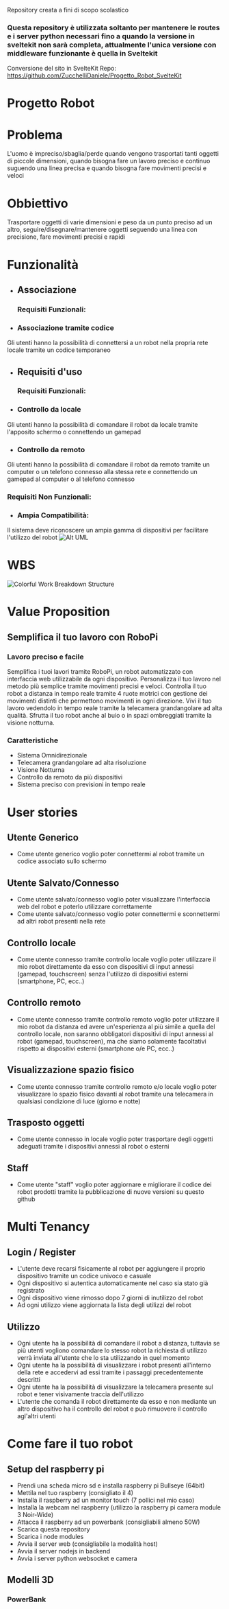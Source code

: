 Repository creata a fini di scopo scolastico 

### Questa repository è utilizzata soltanto per mantenere le routes e i server python necessari fino a quando la versione in sveltekit non sarà completa, attualmente l'unica versione con middleware funzionante è quella in Sveltekit
Conversione del sito in SvelteKit Repo: https://github.com/ZucchelliDaniele/Progetto_Robot_SvelteKit

# Progetto Robot
# Problema
L'uomo è impreciso/sbaglia/perde quando vengono trasportati tanti oggetti di piccole dimensioni, quando bisogna fare un lavoro preciso e continuo suguendo una linea precisa e quando bisogna fare movimenti precisi e veloci 
# Obbiettivo
Trasportare oggetti di varie dimensioni e peso da un punto preciso ad un altro, seguire/disegnare/mantenere oggetti seguendo una linea con precisione, fare movimenti precisi e rapidi
# Funzionalità
* ## Associazione
  ### Requisiti Funzionali:
* ###  Associazione tramite codice
Gli utenti hanno la possibilità di connettersi a un robot nella propria rete locale tramite un codice temporaneo
* ## Requisiti d'uso
  ### Requisiti Funzionali:
* ### Controllo da locale
Gli utenti hanno la possibilità di comandare il robot da locale tramite l'apposito schermo o connettendo un gamepad
* ### Controllo da remoto
Gli utenti hanno la possibilità di comandare il robot da remoto tramite un computer o un telefono connesso alla stessa rete e connettendo un gamepad al computer o al telefono connesso
  ### Requisiti Non Funzionali:
* ### Ampia Compatibilità:
Il sistema deve riconoscere un ampia gamma di dispositivi per facilitare l'utilizzo del robot
![Alt UML](https://yuml.me/diagram/usecase/[Visitor]-(Login),(Login)<(Contact%20Staff),[Visitor]-(Register),[Visitor]-(Buy%20Robot),(Buy%20Robot)>(Contact%20Staff),(Login)<(Reset%20Password),[Registered%20User]-(Add%20Robot),[Registered%20User]-(Remove%20Robot),(Add%20Robot)<(See%20Analytics),(Add%20Robot)<(Control%20Robot),[Registered%20User]-(Use%20Remote%20Connected%20Phone%20/%20PC),(Use%20Remote%20Connected%20Phone%20/%20PC)<(Use%20Gamepad),(Control%20Robot)<(Use%20Gamepad),[Office%20Staff]-(Add%20functionalities),)

# WBS
![Colorful Work Breakdown Structure](https://github.com/ZucchelliDaniele/Progetto_Robot/assets/101174771/f6201000-e07e-4f35-9d00-4ce9f19a9be0)


# Value Proposition
## Semplifica il tuo lavoro con RoboPi
### Lavoro preciso e facile
Semplifica i tuoi lavori tramite RoboPi, un robot automatizzato con interfaccia web utilizzabile da ogni dispositivo. Personalizza il tuo lavoro nel metodo più semplice tramite movimenti precisi e veloci. Controlla il tuo robot a distanza in tempo reale tramite 4 ruote motrici con gestione dei movimenti distinti che permettono movimenti in ogni direzione. Vivi il tuo lavoro vedendolo in tempo reale tramite la telecamera grandangolare ad alta qualità. Sfrutta il tuo robot anche al buio o in spazi ombreggiati tramite la visione notturna. 
### Caratteristiche
* Sistema Omnidirezionale
* Telecamera grandangolare ad alta risoluzione
* Visione Notturna
* Controllo da remoto da più dispositivi
* Sistema preciso con previsioni in tempo reale
# User stories
## Utente Generico 
* Come utente generico voglio poter connettermi al robot tramite un codice associato sullo schermo
## Utente Salvato/Connesso
* Come utente salvato/connesso voglio poter visualizzare l'interfaccia web del robot e poterlo utilizzare correttamente
* Come utente salvato/connesso voglio poter connettermi e sconnettermi ad altri robot presenti nella rete
## Controllo locale
* Come utente connesso tramite controllo locale voglio poter utilizzare il mio robot direttamente da esso con dispositivi di input annessi (gamepad, touchscreen) senza l'utilizzo di dispositivi esterni (smartphone, PC, ecc..)
## Controllo remoto
* Come utente connesso tramite controllo remoto voglio poter utilizzare il mio robot da distanza ed avere un'esperienza al più simile a quella del controllo locale, non saranno obbligatori dispositivi di input annessi al robot (gamepad, touchscreen), ma che siamo solamente facoltativi rispetto ai dispositivi esterni (smartphone o/e PC, ecc..)
## Visualizzazione spazio fisico
* Come utente connesso tramite controllo remoto e/o locale voglio poter visualizzare lo spazio fisico davanti al robot tramite una telecamera in qualsiasi condizione di luce (giorno e notte)
## Trasposto oggetti
* Come utente connesso in locale voglio poter trasportare degli oggetti adeguati tramite i dispositivi annessi al robot o esterni
## Staff 
* Come utente "staff" voglio poter aggiornare e migliorare il codice dei robot prodotti tramite la pubblicazione di nuove versioni su questo github

# Multi Tenancy
## Login / Register
* L'utente deve recarsi fisicamente al robot per aggiungere il proprio dispositivo tramite un codice univoco e casuale
* Ogni dispositivo si autentica automaticamente nel caso sia stato già registrato
* Ogni dispositivo viene rimosso dopo 7 giorni di inutilizzo del robot
* Ad ogni utilizzo viene aggiornata la lista degli utilizzi del robot
## Utilizzo
* Ogni utente ha la possibilità di comandare il robot a distanza, tuttavia se più utenti vogliono comandare lo stesso robot la richiesta di utilizzo verrà inviata all'utente che lo sta utilizzando in quel momento
* Ogni utente ha la possibilità di visualizzare i robot presenti all'interno della rete e accedervi ad essi tramite i passaggi precedentemente descritti
* Ogni utente ha la possibilità di visualizzare la telecamera presente sul robot e tener visivamente traccia dell'utilizzo
* L'utente che comanda il robot direttamente da esso e non mediante un altro dispositivo ha il controllo del robot e può rimuovere il controllo agl'altri utenti

# Come fare il tuo robot
## Setup del raspberry pi
* Prendi una scheda micro sd e installa raspberry pi Bullseye (64bit)
* Mettila nel tuo raspberry (consigliato il 4)
* Installa il raspberry ad un monitor touch (7 pollici nel mio caso)
* Installa la webcam nel raspberry (utilizzo la raspberry pi camera module 3 Noir-Wide)
* Attacca il raspberry ad un powerbank (consigliabili almeno 50W)
* Scarica questa repository
* Scarica i node modules
* Avvia il server web (consigliabile la modalità host)
* Avvia il server nodejs in backend
* Avvia i server python websocket e camera
## Modelli 3D
### PowerBank
